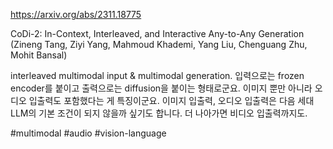 https://arxiv.org/abs/2311.18775

CoDi-2: In-Context, Interleaved, and Interactive Any-to-Any Generation (Zineng Tang, Ziyi Yang, Mahmoud Khademi, Yang Liu, Chenguang Zhu, Mohit Bansal)

interleaved multimodal input & multimodal generation. 입력으로는 frozen encoder를 붙이고 출력으로는 diffusion을 붙이는 형태로군요. 이미지 뿐만 아니라 오디오 입출력도 포함했다는 게 특징이군요. 이미지 입출력, 오디오 입출력은 다음 세대 LLM의 기본 조건이 되지 않을까 싶기도 합니다. 더 나아가면 비디오 입출력까지도.

#multimodal #audio #vision-language 